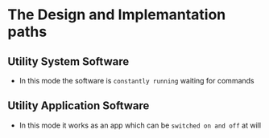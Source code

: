# The Design and Implemantation paths

## Utility System Software

- In this mode the software is `constantly running` waiting for commands

## Utility Application Software

- In this mode it works as an app which can be `switched on and off` at will
